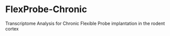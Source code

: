 # FlexProbe-Chronic
Transcriptome Analysis for Chronic Flexible Probe implantation in the rodent cortex
